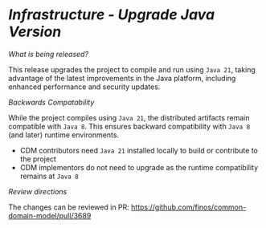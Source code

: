 # _Infrastructure - Upgrade Java Version_

_What is being released?_

This release upgrades the project to compile and run using `Java 21`, taking advantage of the latest improvements in the Java platform, including enhanced performance and security updates.

_Backwards Compatability_

While the project compiles using `Java 21`, the distributed artifacts remain compatible with `Java 8`. This ensures backward compatibility with `Java 8` (and later) runtime environments.  

- CDM contributors need `Java 21` installed locally to build or contribute to the project
- CDM implementors do not need to upgrade as the runtime compatibility remains at `Java 8`

_Review directions_

The changes can be reviewed in PR: https://github.com/finos/common-domain-model/pull/3689
